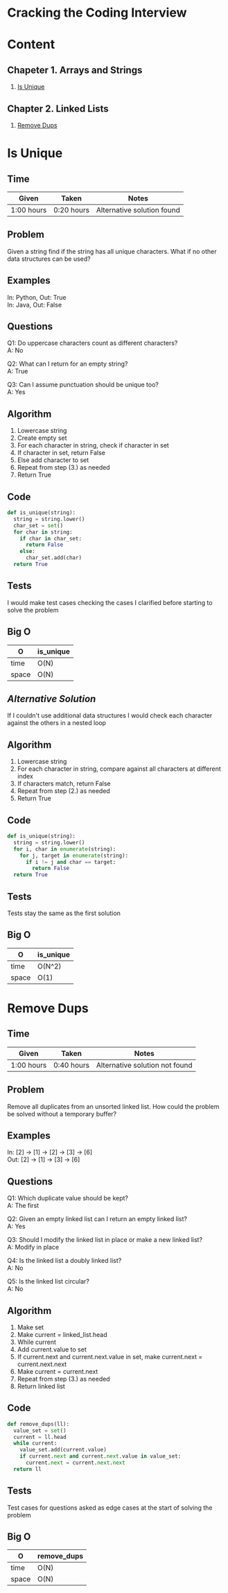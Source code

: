 # Cracking the Coding Interview


# Content

## Chapeter 1. Arrays and Strings

1. [Is Unique](#is-unique)

## Chapter 2. Linked Lists

1. [Remove Dups](#remove-dups)


# Is Unique

## Time
| Given | Taken | Notes |
| --- | --- | --- |
| 1:00 hours | 0:20 hours | Alternative solution found |

## Problem
Given a string find if the string has all unique characters. What if no other data structures can be used?

## Examples
In: Python, Out: True\
In: Java, Out: False

## Questions
Q1: Do uppercase characters count as different characters?\
A: No

Q2: What can I return for an empty string?\
A: True

Q3: Can I assume punctuation should be unique too?\
A: Yes

## Algorithm
1. Lowercase string
2. Create empty set
3. For each character in string, check if character in set
4. If character in set, return False
5. Else add character to set
6. Repeat from step (3.) as needed
7. Return True

## Code
```python
def is_unique(string):
  string = string.lower()
  char_set = set()
  for char in string:
    if char in char_set:
      return False
    else:
      char_set.add(char)
  return True
```

## Tests
I would make test cases checking the cases I clarified before starting to solve the problem

## Big O
| O | is_unique |
| --- | --- |
| time | O(N) |
| space | O(N) |

## *Alternative Solution*
If I couldn't use additional data structures I would check each character against the others in a nested loop

## Algorithm
1. Lowercase string
2. For each character in string, compare against all characters at different index
3. If characters match, return False
4. Repeat from step (2.) as needed
5. Return True

## Code
```python
def is_unique(string):
  string = string.lower()
  for i, char in enumerate(string):
    for j, target in enumerate(string):
      if i != j and char == target:
        return False
  return True
```

## Tests
Tests stay the same as the first solution

## Big O
| O | is_unique |
| --- | --- |
| time | O(N^2) |
| space | O(1) |x


# Remove Dups

## Time
| Given | Taken | Notes |
| --- | --- | --- |
| 1:00 hours | 0:40 hours | Alternative solution not found |

## Problem
Remove all duplicates from an unsorted linked list. How could the problem be solved without a temporary buffer?

## Examples
In: [2] -> [1] -> [2] -> [3] -> [6]\
Out: [2] -> [1] -> [3] -> [6]

## Questions
Q1: Which duplicate value should be kept?\
A: The first

Q2: Given an empty linked list can I return an empty linked list?\
A: Yes

Q3: Should I modify the linked list in place or make a new linked list?\
A: Modify in place

Q4: Is the linked list a doubly linked list?\
A: No

Q5: Is the linked list circular?\
A: No

## Algorithm
1. Make set
2. Make current = linked_list.head
3. While current
4. Add current.value to set
5. If current.next and current.next.value in set, make current.next = current.next.next
6. Make current = current.next
7. Repeat from step (3.) as needed
8. Return linked list

## Code
```python
def remove_dups(ll):
  value_set = set()
  current = ll.head
  while current:
    value_set.add(current.value)
    if current.next and current.next.value in value_set:
      current.next = current.next.next
  return ll
```

## Tests
Test cases for questions asked as edge cases at the start of solving the problem

## Big O
| O | remove_dups |
| --- | --- |
| time | O(N) |
| space | O(N) |
